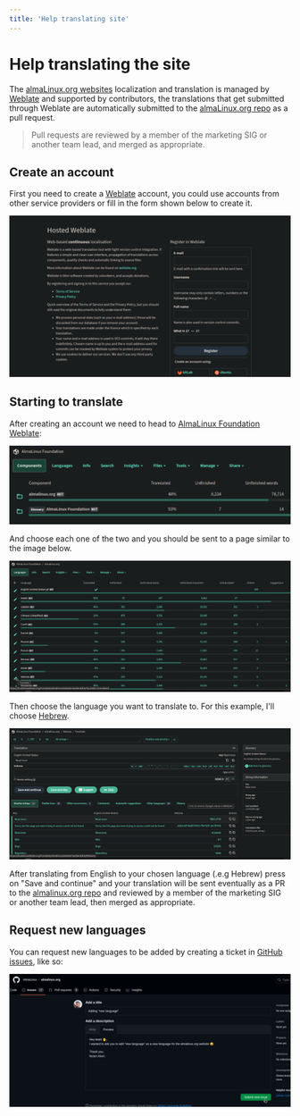 ```yaml
---
title: 'Help translating site'
---
```

# Help translating the site

The [almaLinux.org websites](https://almalinux.org/) localization and translation is managed by [Weblate](https://hosted.weblate.org/engage/almalinux/) and supported by contributors, the translations that get submitted through Weblate are automatically submitted to the [almaLinux.org repo](https://github.com/AlmaLinux/almalinux.org) as a pull request.

> Pull requests are reviewed by a member of the marketing SIG or another team lead, and merged as appropriate.

## Create an account

First you need to create a [Weblate](https://hosted.weblate.org/accounts/register/) account, you could use accounts from other service providers or fill in the form shown below to create it.

![image](/images/weblate-create-account.png)

## Starting to translate

After creating an account we need to head to [AlmaLinux Foundation Weblate](https://hosted.weblate.org/projects/almalinux/):

![image](/images/weblate-almalinux-foundation.png)

And choose each one of the two and you should be sent to a page similar to the image below.

![image](/images/weblate-translate-website.png)

Then choose the language you want to translate to. For this example, I'll choose [Hebrew](https://hosted.weblate.org/translate/almalinux/website-backend/he/?q=state:%3Ctranslated).

![image](/images/weblate-send-translations.png)

After translating from English to your chosen language (.e.g Hebrew) press on "Save and continue" and your translation will be sent eventually as a PR to the [almalinux.org repo](https://github.com/AlmaLinux/almalinux.org) and reviewed by a member of the marketing SIG or another team lead, then merged as appropriate.

##  Request new languages 

You can request new languages to be added by creating a ticket in [GitHub issues](https://github.com/AlmaLinux/almalinux.org/issues), like so:

![image](/images/weblate-ask-new-lang.png)